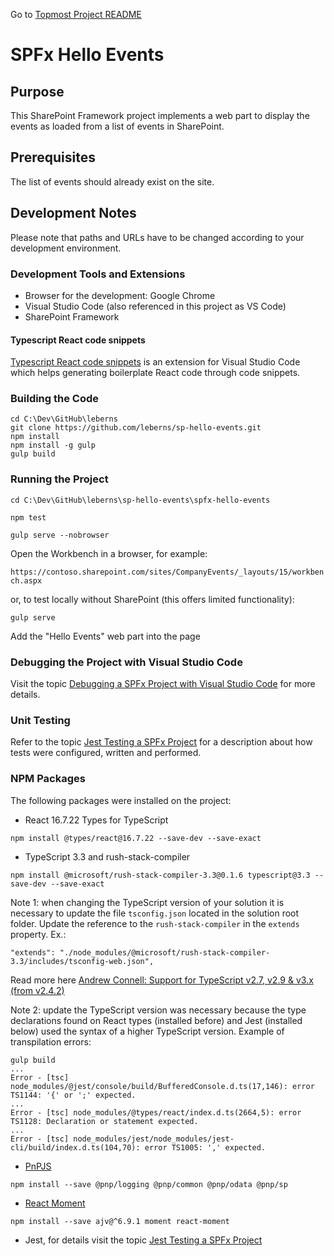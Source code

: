Go to [Topmost Project README](../README.md)

# SPFx Hello Events

## Purpose

This SharePoint Framework project implements a web part to display the events as loaded from a list of events in SharePoint.

## Prerequisites

The list of events should already exist on the site.

## Development Notes

Please note that paths and URLs have to be changed according to your development environment.

### Development Tools and Extensions

* Browser for the development: Google Chrome
* Visual Studio Code (also referenced in this project as VS Code)
* SharePoint Framework

#### Typescript React code snippets

[Typescript React code snippets](https://marketplace.visualstudio.com/items?itemName=infeng.vscode-react-typescript) is an extension for Visual Studio Code which helps generating boilerplate React code through code snippets.

### Building the Code

```
cd C:\Dev\GitHub\leberns
git clone https://github.com/leberns/sp-hello-events.git
npm install
npm install -g gulp
gulp build
```

### Running the Project

`cd C:\Dev\GitHub\leberns\sp-hello-events\spfx-hello-events`

`npm test`

`gulp serve --nobrowser`

Open the Workbench in a browser, for example:

`https://contoso.sharepoint.com/sites/CompanyEvents/_layouts/15/workbench.aspx`

or, to test locally without SharePoint (this offers limited functionality):

`gulp serve`

Add the "Hello Events" web part into the page 

### Debugging the Project with Visual Studio Code

Visit the topic [Debugging a SPFx Project with Visual Studio Code](https://github.com/leberns/sp-hello-events/wiki/Debugging-a-SPFx-Project-with-Visual-Studio-Code) for more details.

### Unit Testing

Refer to the topic [Jest Testing a SPFx Project](https://github.com/leberns/sp-hello-events/wiki/Jest-Testing-a-SPFx-Project) for a description about how tests were configured, written and performed.

### NPM Packages

The following packages were installed on the project:

* React 16.7.22 Types for TypeScript

`npm install @types/react@16.7.22 --save-dev --save-exact`

* TypeScript 3.3 and rush-stack-compiler

`npm install @microsoft/rush-stack-compiler-3.3@0.1.6 typescript@3.3 --save-dev --save-exact`

Note 1: when changing the TypeScript version of your solution it is necessary to update the file `tsconfig.json` located in the solution root folder. Update the reference to the `rush-stack-compiler` in the `extends` property. Ex.:

`"extends": "./node_modules/@microsoft/rush-stack-compiler-3.3/includes/tsconfig-web.json",`

Read more here [Andrew Connell: Support for TypeScript v2.7, v2.9 & v3.x (from v2.4.2)](http://www.andrewconnell.com/blog/sharepoint-framework-v1-8-0-what-s-in-the-latest-update-of-spfx#support-for-typescript)

Note 2: update the TypeScript version was necessary because the type declarations found on React types (installed before) and Jest (installed below) used the syntax of a higher TypeScript version. Example of transpilation errors:

```
gulp build
...
Error - [tsc] node_modules/@jest/console/build/BufferedConsole.d.ts(17,146): error TS1144: '{' or ';' expected.
...
Error - [tsc] node_modules/@types/react/index.d.ts(2664,5): error TS1128: Declaration or statement expected.
...
Error - [tsc] node_modules/jest/node_modules/jest-cli/build/index.d.ts(104,70): error TS1005: ',' expected.
```

* [PnPJS](https://github.com/pnp/pnpjs)

`npm install --save @pnp/logging @pnp/common @pnp/odata @pnp/sp`

* [React Moment](https://www.npmjs.com/package/react-moment)

`npm install --save ajv@^6.9.1 moment react-moment`

* Jest, for details visit the topic [Jest Testing a SPFx Project](https://github.com/leberns/sp-hello-events/wiki/Jest-Testing-a-SPFx-Project)
